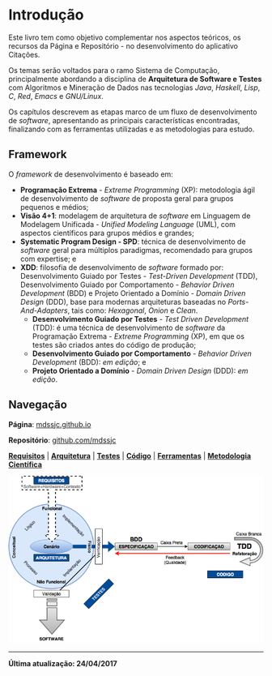 # Introdução

Este livro tem como objetivo complementar nos aspectos teóricos, os recursos da Página e Repositório - no desenvolvimento do aplicativo Citações.

Os temas serão voltados para o ramo Sistema de Computação, principalmente abordando a disciplina de **Arquitetura de Software e Testes** com Algoritmos e Mineração de Dados nas tecnologias _Java_, _Haskell_, _Lisp_, _C_, _Red_, _Emacs_ e _GNU/Linux_.

Os capítulos descrevem as etapas marco de um fluxo de desenvolvimento de _software_, apresentando as principais características encontradas, finalizando com as ferramentas utilizadas e as metodologias para estudo.

## Framework

O _framework_ de desenvolvimento é baseado em:
* **Programação Extrema** - _Extreme Programming_ (XP): metodologia ágil de desenvolvimento de _software_ de proposta geral para grupos pequenos e médios;
* **Visão 4+1**: modelagem de arquitetura de _software_ em Linguagem de Modelagem Unificada - _Unified Modeling Language_ (UML), com aspectos científicos para grupos médios e grandes;
* **Systematic Program Design - SPD**: técnica de desenvolvimento de _software_ geral para múltiplos paradigmas, recomendado para grupos com expertise; e
* **XDD**: filosofia de desenvolvimento de _software_ formado por: Desenvolvimento Guiado por Testes - _Test-Driven Development_ (TDD), Desenvolvimento Guiado por Comportamento - _Behavior Driven Development_ (BDD) e Projeto Orientado a Domínio - _Domain Driven Design_ (DDD), base para modernas arquiteturas baseadas no _Ports-And-Adapters_, tais como: _Hexagonal_, _Onion_ e _Clean_.
  * **Desenvolvimento Guiado por Testes** - _Test Driven Development_ (TDD): é uma técnica de desenvolvimento de _software_ da Programação Extrema - _Extreme Programming_ (XP), em que os testes são criados antes do código de produção;
  * **Desenvolvimento Guiado por Comportamento** - _Behavior Driven Development_ (BDD): _em edição_; e
  * **Projeto Orientado a Domínio** - _Domain Driven Design_ (DDD): _em edição_.

## Navegação

**Página**: [mdssjc.github.io](http://goo.gl/wfgE07 "Página do MDS")

**Repositório**: [github.com/mdssjc](http://goo.gl/FvxXNM "Repositório do MDS")

**[Requisitos](requisitos/README.md)** | **[Arquitetura](/arquitetura/README.md)** | **[Testes](testes/README.md)** | **[Código](/codigo/README.md)** | **[Ferramentas](/ferramentas/README.md)** | **[Metodologia Científica](/metodologia-cientifica/README.md)**

![](images/arquitetura-software.png)

---

**Última atualização: 24/04/2017**
